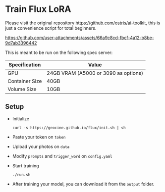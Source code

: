# Train Flux LoRA

Please visit the original repository https://github.com/ostris/ai-toolkit, this is just a convenience script for total beginners.

https://github.com/user-attachments/assets/66a9c8cd-fbcf-4a12-b8be-9d7ab3396442

This is meant to be run on the following spec server:

| Specification   | Value  |
|-----------------|--------|
| GPU             | 24GB VRAM (A5000 or 3090 as options)   |
| Container Size  | 40GB   |
| Volume Size     | 10GB   |

## Setup

- Initialize

    ```
    curl -s https://geocine.github.io/flux/init.sh | sh
    ```
- Paste your token on `token`
- Upload your photos on `data`
- Modify `prompts` and `trigger_word` on `config.yaml`
- Start training

    ```
    ./run.sh
    ```
- After training your model, you can download it from the `output` folder.
